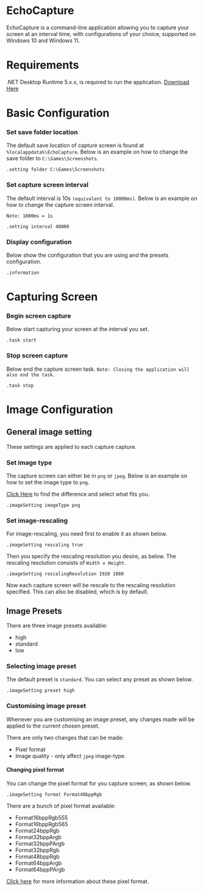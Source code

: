# EchoCapture

EchoCapture is a command-line application allowing you to capture your screen at an
interval time, with configurations of your choice, supported on Windows 10 and Windows 11.

# Requirements

.NET Desktop Runtime 5.x.x, is required to run the application.
[Download Here](https://dotnet.microsoft.com/en-us/download/dotnet/5.0)

# Basic Configuration

### Set save folder location

The default save location of capture screen is found at ``%localappdata%\EchoCapture``.
Below is an example on how to change the save folder to ``C:\Games\Screenshots``.

```
.setting folder C:\Games\Screenshots
```

### Set capture screen interval

The default interval is 10s ``(equivalent to 10000ms)``.
Below is an example on how to change the capture screen interval.

``Note: 1000ms = 1s``

```
.setting interval 40000
```

### Display configuration

Below show the configuration that you are using and the presets configuration.

```
.information
```

# Capturing Screen

### Begin screen capture

Below start capturing your screen at the interval you set.

```
.task start
```

### Stop screen capture

Below end the capture screen task.
``Note: Closing the application will also end the task.``

```
.task stop
```

# Image Configuration

## General image setting

These settings are applied to each capture capture.

### Set image type

The capture screen can either be in ``png`` or ``jpeg``.
Below is an example on how to set the image type to ``png``.

[Click Here](https://undsgn.com/jpg-vs-png/#:~:text=The%20Difference%20between%20PNG%20and%20JPG&text=PNG%20stands%20for%20Portable%20Network,%2Dcalled%20%E2%80%9Clossy%E2%80%9D%20compression.)
to find the difference and select what fits you.

```
.imageSetting imageType png
```

### Set image-rescaling

For image-rescaling, you need first to enable it as shown below. 

```
.imageSetting rescaling true
```

Then you specify the rescaling resolution you desire, as below.
The rescaling resolution consists of ``Width x Height``.

```
.imageSetting rescalingResolution 1920 1080
```

Now each capture screen will be rescale to the rescaling resolution specified.
This can also be disabled, which is by default.


## Image Presets

There are three image presets available:
* high
* standard
* low

### Selecting image preset

The default preset is ``standard``.
You can select any preset as shown below.

```
.imageSetting preset high
```

### Customising image preset

Whenever you are customising an image preset, any changes made will be applied to the current chosen preset.

There are only two changes that can be made:
* Pixel format
* Image quality - only affect ```jpeg``` image-type.

#### Changing pixel format

You can change the pixel format for you capture screen, as shown below.

```
.imageSetting format Format48bppRgb
```

There are a bunch of pixel format available:
* Format16bppRgb555
* Format16bppRgb565
* Format24bppRgb
* Format32bppArgb
* Format32bppPArgb
* Format32bppRgb
* Format48bppRgb
* Format64bppArgb
* Format64bppPArgb

[Click here](https://learn.microsoft.com/en-us/dotnet/api/system.drawing.imaging.pixelformat?view=dotnet-plat-ext-5.0) for more information about these pixel format.
